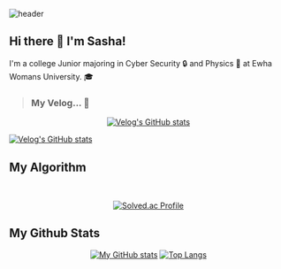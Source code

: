 ![header](https://capsule-render.vercel.app/api?type=Waving&color=gradient&customColorList=18&height=150&section=header&fontSize=30&fontAlign=87&fontAlignY=45&text=Stargazing...&animation=twinkling)
<!-- 14 15 18 24--> 


## Hi there 👋 I'm Sasha! 
I'm a college Junior majoring in Cyber Security :lock: and Physics :page_facing_up: at Ewha Womans University. :mortar_board:

> ### My Velog... 👀
<div align="center">

 [![Velog's GitHub stats](https://velog-readme-stats.vercel.app/api?name=lye0102)](https://github.com/lye0102/velog-readme-stats)
 
</div>

[![Velog's GitHub stats](https://velog-readme-stats.vercel.app/api/badge?name=lye0102)](https://velog.io/@lye0102)

## My Algorithm 
<div align="center">
<br/>
 
  [![Solved.ac Profile](http://mazassumnida.wtf/api/v2/generate_badge?boj=yesilver)](https://solved.ac/yesilver/)

</div>

## My Github Stats 
<div align="center">

  [![My GitHub stats](https://github-readme-stats.vercel.app/api?username=yeeun-uwu&theme=buefy)](https://github.com/anuraghazra/github-readme-stats)  [![Top Langs](https://github-readme-stats.vercel.app/api/top-langs/?username=anuraghazra&layout=compact)](https://github.com/anuraghazra/github-readme-stats)
</div>
<!--
**yeeun-uwu/yeeun-uwu** is a ✨ _special_ ✨ repository because its `README.md` (this file) appears on your GitHub profile.

Here are some ideas to get you started:

- 🔭 I’m currently working on ...
- 🌱 I’m currently learning ...
- 👯 I’m looking to collaborate on ...
- 🤔 I’m looking for help with ...
- 💬 Ask me about ...
- 📫 How to reach me: ...
- 😄 Pronouns: ...
- ⚡ Fun fact: ...
-->

